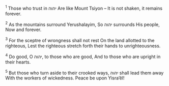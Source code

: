 <sup>1</sup> Those who trust in יהוה Are like Mount Tsiyon – It is not shaken, it remains forever.

<sup>2</sup> As the mountains surround Yerushalayim, So יהוה surrounds His people, Now and forever.

<sup>3</sup> For the sceptre of wrongness shall not rest On the land allotted to the righteous, Lest the righteous stretch forth their hands to unrighteousness.

<sup>4</sup> Do good, O יהוה, to those who are good, And to those who are upright in their hearts.

<sup>5</sup> But those who turn aside to their crooked ways, יהוה shall lead them away With the workers of wickedness. Peace be upon Yisra’ĕl!

